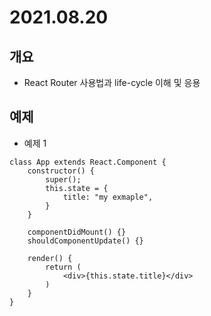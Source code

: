 # 2021.08.20

## 개요

-  React Router 사용법과 life-cycle 이해 및 응용

## 예제

-  예제 1

```
class App extends React.Component {
    constructor() {
        super();
        this.state = {
            title: "my exmaple",
        }
    }

    componentDidMount() {}
    shouldComponentUpdate() {}

    render() {
        return (
            <div>{this.state.title}</div>
        )
    }
}
```
